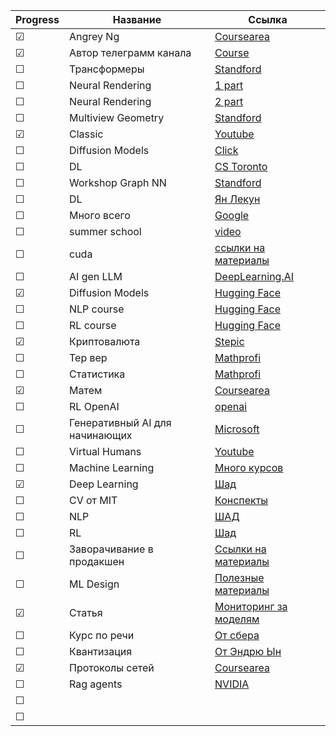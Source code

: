 

|Progress| Название | Ссылка |
|------| ------ | ------ |
|&#9745;|Angrey Ng|[Coursearea](https://www.coursera.org/specializations/machine-learning-introduction?utm_campaign=coursera-partner-promo-tool-mls-launch-2022&utm_medium=institutions&utm_source=deeplearning-ai)|
|&#9745;| Автор телеграмм канала|[Course](https://github.com/Dyakonov/DL/blob/master/README.md)|
|&#9744;|Трансформеры|[Standford](https://www.youtube.com/playlist?list=PLoROMvodv4rNiJRchCzutFw5ItR_Z27CM)|
|&#9744;|Neural Rendering|[1 part](https://www.youtube.com/watch?v=otly9jcZ0Jg)|
|&#9744;|Neural Rendering|[2 part](https://www.youtube.com/watch?v=aboFl5ozImM)|
|&#9744;|Multiview Geometry|[Standford](https://web.stanford.edu/class/cs231a/)|
|&#9745;|Classic|[Youtube](https://www.youtube.com/channel/UCf0WB91t8Ky6AuYcQV0CcLw)|
|&#9744;|Diffusion Models|[Click](https://github.com/heejkoo/Awesome-Diffusion-Models)|
|&#9744;|DL|[CS Toronto](https://www.cs.toronto.edu/~lczhang/321/)|
|&#9744;|Workshop Graph NN|[Standford](https://snap.stanford.edu/graphlearning-workshop-2022/)|
|&#9744;|DL|[Ян Лекун](https://cds.nyu.edu/deep-learning/)|
|&#9744;|Много всего|[Google](https://developers.google.com/machine-learning/advanced-courses?hl=ru)|
|&#9744;|summer school|[video](https://leshouches2022.github.io)|
|&#9744;|cuda|[ссылки на материалы](https://telegra.ph/Kickstart-in-CUDA-by-ai-newz-04-16)|
|&#9744;|AI gen LLM|[DeepLearning.AI](https://www.coursera.org/learn/generative-ai-with-llms)|
|&#9745;|Diffusion Models|[Hugging Face](https://github.com/huggingface/diffusion-models-class)|
|&#9744;|NLP course|[Hugging Face](https://huggingface.co/learn/nlp-course/chapter1/1)|
|&#9744;|RL course|[Hugging Face](https://huggingface.co/learn/deep-rl-course/unit0/introduction)|
|&#9745;|Криптовалюта|[Stepic](https://stepik.org/course/123274/promo)|
|&#9744;|Тер вер|[Mathprofi](http://www.mathprofi.ru/teorija_verojatnostei.html)|
|&#9744;|Статистика|[Mathprofi](http://www.mathprofi.ru/matematicheskaya_statistika.html)|
|&#9745;|Матем|[Coursearea](https://www.coursera.org/specializations/mathematics-for-machine-learning-and-data-science#courses)|
|&#9744;|RL OpenAI|[openai](https://spinningup.openai.com/en/latest/index.html)|
|&#9744;|Генеративный AI для начинающих|[Microsoft](https://microsoft.github.io/generative-ai-for-beginners/#/)|
|&#9744;|Virtual Humans|[Youtube](https://www.youtube.com/playlist?list=PL05umP7R6ij13it8Rptqo7lycHozvzCJn)|
|&#9744;|Machine Learning|[Много курсов](https://github.com/josephmisiti/awesome-machine-learning/blob/master/courses.md)|
|&#9745;|Deep Learning|[Шад](https://github.com/yandexdataschool/Practical_DL)|
|&#9744;|CV от MIT|[Конспекты](https://www.deeplearningbook.org/?fbclid=IwAR0Ijy-Q6pieqyV4a7lUnoLMPLmM-MAdJuPdlZ6L1WiXzpuVS9G_KQ2NpPk)|
|&#9744;|NLP|[ШАД](https://github.com/yandexdataschool/nlp_course)|
|&#9744;|RL|[Шад](https://github.com/yandexdataschool/Practical_RL)|
|&#9744;|Заворачивание в продакшен|[Ссылки на материалы](https://github.com/ahkarami/Deep-Learning-in-Production?tab=readme-ov-file)|
|&#9744;|ML Design|[Полезные материалы](https://github.com/alirezadir/Production-Level-Deep-Learning)|
|&#9745;|Статья|[Мониторинг за моделям](https://christophergs.com/machine%20learning/2020/03/14/how-to-monitor-machine-learning-models/)|
|&#9744;|Курс по речи|[От сбера](https://github.com/georgygospodinov/speech_course)|
|&#9744;|Квантизация|[От Эндрю Ын](https://www.deeplearning.ai/short-courses/quantization-in-depth/)|
|&#9745;|Протоколы сетей|[Coursearea](https://www.coursera.org/learn/introduction-to-networking-nvidia)|
|&#9744;|Rag agents|[NVIDIA](https://learn.nvidia.com/courses/course-detail?course_id=course-v1:DLI+S-FX-15+V1)|
|&#9744;|||
|&#9744;|||
